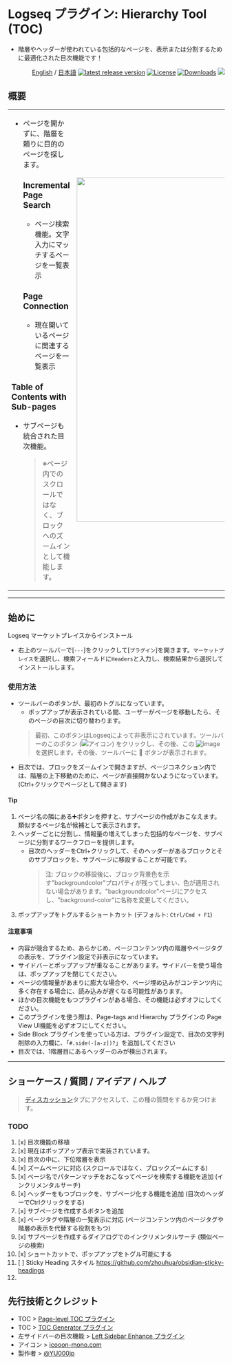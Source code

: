 # Logseq プラグイン: Hierarchy Tool (TOC)

- 階層やヘッダーが使われている包括的なページを、表示または分割するために最適化された目次機能です！

<div align="right">
 
[English](https://github.com/YU000jp/logseq-plugin-hierarchy-tool) / [日本語](https://github.com/YU000jp/logseq-plugin-hierarchy-tool/blob/main/readme.ja.md) [![latest release version](https://img.shields.io/github/v/release/YU000jp/logseq-plugin-hierarchy-tool)](https://github.com/YU000jp/logseq-plugin-hierarchy-tool/releases) [![License](https://img.shields.io/github/license/YU000jp/logseq-plugin-hierarchy-tool?color=blue)](https://github.com/YU000jp/logseq-plugin-hierarchy-tool/LICENSE) [![Downloads](https://img.shields.io/github/downloads/YU000jp/logseq-plugin-hierarchy-tool/total.svg)](https://github.com/YU000jp/logseq-plugin-hierarchy-tool/releases)
<a href="https://www.buymeacoffee.com/yu000japan"><img src="https://img.buymeacoffee.com/button-api/?text=Buy me a pizza&emoji=🍕&slug=yu000japan&button_colour=FFDD00&font_colour=000000&font_family=Poppins&outline_colour=000000&coffee_colour=ffffff" /></a>
 </div>

## 概要

<table><tr><td>

- ページを開かずに、階層を頼りに目的のページを探します。
  ### **Incremental Page Search**
     - ページ検索機能。文字入力にマッチするページを一覧表示
  ### **Page Connection**
     - 現在開いているページに関連するページを一覧表示
### **Table of Contents with Sub-pages**
  - サブページも統合された目次機能。
    > ※ページ内でのスクロールではなく、ブロックへのズームインとして機能します。

</td>
<td><img src="https://github.com/user-attachments/assets/acaa22a4-8b3d-4934-aea2-201d924f9c46" height="800px" /></td>
</tr></table>

---

## 始めに

Logseq マーケットプレイスからインストール
  - 右上のツールバーで[`---`]をクリックして[`プラグイン`]を開きます。`マーケットプレイス`を選択し、検索フィールドに`Headers`と入力し、検索結果から選択してインストールします。

### 使用方法


- ツールバーのボタンが、最初のトグルになっています。
   - ポップアップが表示されている間、ユーザーがページを移動したら、そのページの目次に切り替わります。
   > 最初、このボタンはLogseqによって非表示にされています。ツールバーのこのボタン (![アイコン](https://github.com/YU000jp/logseq-plugin-bullet-point-custom-icon/assets/111847207/136f9d0f-9dcf-4942-9821-c9f692fcfc2f)) をクリックし、その後、この ![image](https://github.com/user-attachments/assets/5445bf64-6c5c-4dcf-981c-ad3ec176930f) を選択します。その後、ツールバーに 🏢 ボタンが表示されます。
- 目次では、ブロックをズームインで開きますが、ページコネクション内では、階層の上下移動のために、ページが直接開かないようになっています。(Ctrl+クリックでページとして開きます)


#### Tip

1. ページ名の隣にある➕ボタンを押すと、サブページの作成がおこなえます。類似するページ名が候補として表示されます。
1. ヘッダーごとに分割し、情報量の増えてしまった包括的なページを、サブページに分割するワークフローを提供します。
   - 目次のヘッダーをCtrl+クリックして、そのヘッダーがあるブロックとそのサブブロックを、サブページに移設することが可能です。
     > 注: ブロックの移設後に、ブロック背景色を示す"backgroundcolor"プロパティが残ってしまい、色が適用されない場合があります。"backgroundcolor"ページにアクセスし、"background-color"に名称を変更してください。
1. ポップアップをトグルするショートカット (デフォルト: `Ctrl/Cmd + F1`)

#### 注意事項

- 内容が競合するため、あらかじめ、ページコンテンツ内の階層やページタグの表示を、プラグイン設定で非表示になっています。
- サイドバーとポップアップが重なることがあります。サイドバーを使う場合は、ポップアップを閉じてください。
- ページの情報量があまりに膨大な場合や、ページ埋め込みがコンテンツ内に多く存在する場合に、読み込みが遅くなる可能性があります。
- ほかの目次機能をもつプラグインがある場合、その機能は必ずオフにしてください。
- このプラグインを使う際は、Page-tags and Hierarchy プラグインの Page View UI機能を必ずオフにしてください。
- Side Block プラグインを使っている方は、プラグイン設定で、目次の文字列削除の入力欄に、「`#.side(-[a-z])?`」を追加してください
- 目次では、1階層目にあるヘッダーのみが検出されます。

---

## ショーケース / 質問 / アイデア / ヘルプ

> [ディスカッション](https://github.com/YU000jp/logseq-plugin-hierarchy-tool/discussions)タブにアクセスして、この種の質問をするか見つけます。

### TODO

1. [x] 目次機能の移植
1. [x] 現在はポップアップ表示で実装されています。
1. [x] 目次の中に、下位階層を表示
1. [x] ズームページに対応 (スクロールではなく、ブロックズームにする)
1. [x] ページ名でパターンマッチをおこなってページを検索する機能を追加 (インクリメンタルサーチ)
1. [x] ヘッダーをもつブロックを、サブページ化する機能を追加 (目次のヘッダーでCtrlクリックをする)
1. [x] サブページを作成するボタンを追加
1. [x] ページタグや階層の一覧表示に対応 (ページコンテンツ内のページタグや階層の表示を代替する役割をもつ)
1. [x] サブページを作成するダイアログでのインクリメンタルサーチ (類似ページの検索)
1. [x] ショートカットで、ポップアップをトグル可能にする
1. [ ] Sticky Heading スタイル https://github.com/zhouhua/obsidian-sticky-headings
2. 
## 先行技術とクレジット

- TOC > [Page-level TOC プラグイン](https://github.com/benjypng/logseq-toc-plugin)
- TOC > [TOC Generator プラグイン](https://github.com/sethyuan/logseq-plugin-tocgen)
- 左サイドバーの目次機能 > [Left Sidebar Enhance プラグイン](https://github.com/YU000jp/logseq-plugin-left-sidebar-enhance)
- アイコン > [icooon-mono.com](https://icooon-mono.com/10928-%e3%83%93%e3%83%ab%e3%81%ae%e3%82%a2%e3%82%a4%e3%82%b3%e3%83%b3/)
- 製作者 > [@YU000jp](https://github.com/YU000jp)
